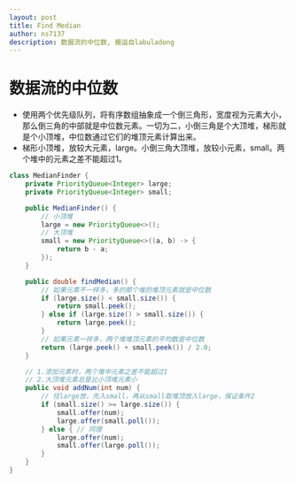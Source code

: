 ```yaml
---
layout: post
title: Find Median
author: ns7137
description: 数据流的中位数, 搬运自labuladong
---
```


# 数据流的中位数

- 使用两个优先级队列，将有序数组抽象成一个倒三角形，宽度视为元素大小，那么倒三角的中部就是中位数元素。一切为二，小倒三角是个大顶堆，梯形就是个小顶堆，中位数通过它们的堆顶元素计算出来。
- 梯形小顶堆，放较大元素，large。小倒三角大顶堆，放较小元素，small。两个堆中的元素之差不能超过1。

```java
class MedianFinder {
	private PriorityQueue<Integer> large;
	private PriorityQueue<Integer> small;

	public MedianFinder() {
		// 小顶堆
		large = new PriorityQueue<>();
		// 大顶堆
		small = new PriorityQueue<>((a, b) -> {
			return b - a;
		});
	}

	public double findMedian() {
		// 如果元素不一样多，多的那个堆的堆顶元素就是中位数
		if (large.size() < small.size()) {
			return small.peek();
		} else if (large.size() > small.size()) {
			return large.peek();
		}
		// 如果元素一样多，两个堆堆顶元素的平均数是中位数
		return (large.peek() + small.peek()) / 2.0;
	}

	// 1.添加元素时，两个堆中元素之差不能超过1
	// 2.大顶堆元素总是比小顶堆元素小
	public void addNum(int num) {
		// 往large放，先入small，再从small取堆顶放入large，保证条件2
		if (small.size() >= large.size()) {
			small.offer(num);
			large.offer(small.poll());
		} else { // 同理
			large.offer(num);
			small.offer(large.poll());
		}
	}
}
```